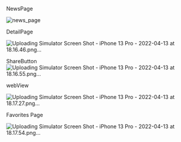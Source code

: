 NewsPage

![news_page](https://user-images.githubusercontent.com/52332960/163215404-5e3e31b5-beff-4993-bf7d-7408a5a0c7df.png)

DetailPage

![Uploading Simulator Screen Shot - iPhone 13 Pro - 2022-04-13 at 18.16.46.png…]()


ShareButton
![Uploading Simulator Screen Shot - iPhone 13 Pro - 2022-04-13 at 18.16.55.png…]()


webView

![Uploading Simulator Screen Shot - iPhone 13 Pro - 2022-04-13 at 18.17.27.png…]()


Favorites Page

![Uploading Simulator Screen Shot - iPhone 13 Pro - 2022-04-13 at 18.17.54.png…]()
